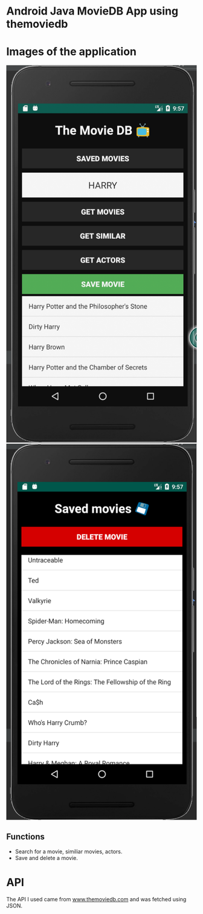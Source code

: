 # Android Java MovieDB App using themoviedb

# Images of the application
![start](start.png)
![moviedb](moviedb.png)

## Functions

* Search for a movie, similiar movies, actors.
* Save and delete a movie.

# API
The API I used came from www.themoviedb.com and was fetched using JSON.
